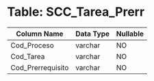 # Table: SCC_Tarea_Prerr

| Column Name | Data Type | Nullable |
|-------------|-----------|----------|
| Cod_Proceso | varchar | NO |
| Cod_Tarea | varchar | NO |
| Cod_Prerrequisito | varchar | NO |

